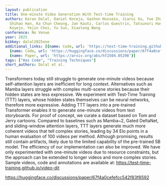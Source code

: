 ```yaml
---
layout: publication
title: One-minute Video Generation With Test-time Training
authors: Karan Dalal, Daniel Koceja, Gashon Hussein, Jiarui Xu, Yue Zhao, Youjin Song,
  Shihao Han, Ka Chun Cheung, Jan Kautz, Carlos Guestrin, Tatsunori Hashimoto, Sanmi
  Koyejo, Yejin Choi, Yu Sun, Xiaolong Wang
conference: No Venue
year: 2025
bibkey: dalal2025one
additional_links: [{name: Code, url: 'https://test-time-training.github.io/video-dit'},
  {name: Code, url: 'https://huggingface.co/discussions/paper/67f4a0cefefcc542f83f8592'},
  {name: Paper, url: 'https://arxiv.org/abs/hf2504.05298'}]
tags: ["Has Code", "Training Techniques"]
short_authors: Dalal et al.
---
```

Transformers today still struggle to generate one-minute videos because self-attention layers are inefficient for long context. Alternatives such as Mamba layers struggle with complex multi-scene stories because their hidden states are less expressive. We experiment with Test-Time Training (TTT) layers, whose hidden states themselves can be neural networks, therefore more expressive. Adding TTT layers into a pre-trained Transformer enables it to generate one-minute videos from text storyboards. For proof of concept, we curate a dataset based on Tom and Jerry cartoons. Compared to baselines such as Mamba~2, Gated DeltaNet, and sliding-window attention layers, TTT layers generate much more coherent videos that tell complex stories, leading by 34 Elo points in a human evaluation of 100 videos per method. Although promising, results still contain artifacts, likely due to the limited capability of the pre-trained 5B model. The efficiency of our implementation can also be improved. We have only experimented with one-minute videos due to resource constraints, but the approach can be extended to longer videos and more complex stories. Sample videos, code and annotations are available at: https://test-time-training.github.io/video-dit

https://huggingface.co/discussions/paper/67f4a0cefefcc542f83f8592